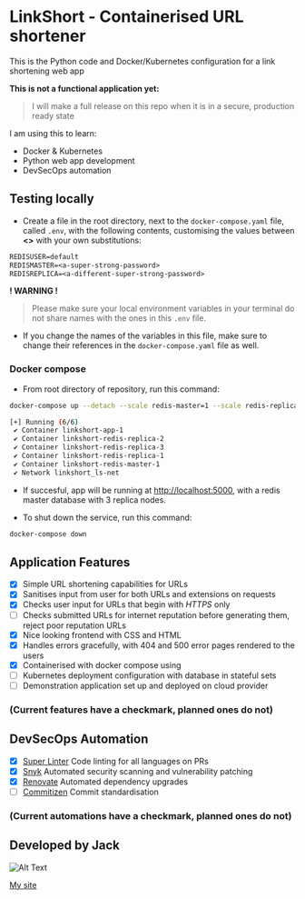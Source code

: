 # LinkShort - Containerised URL shortener

This is the Python code and Docker/Kubernetes configuration for a link shortening web app

**This is not a functional application yet:**

> I will make a full release on this repo when it is in a secure, production ready state

I am using this to learn:
- Docker & Kubernetes
- Python web app development
- DevSecOps automation

## Testing locally

- Create a file in the root directory, next to the `docker-compose.yaml` file, called `.env`, with the following contents, customising the values between **<>** with your own substitutions:
```txt
REDISUSER=default
REDISMASTER=<a-super-strong-password>
REDISREPLICA=<a-different-super-strong-password>
```

**! WARNING !**

> Please make sure your local environment variables in your terminal do not share names with the ones in this `.env` file.
- If you change the names of the variables in this file, make sure to change their references in the `docker-compose.yaml` file as well.

### Docker compose
- From root directory of repository, run this command:
```bash
docker-compose up --detach --scale redis-master=1 --scale redis-replica=3
```
```bash
[+] Running (6/6)
 ✔ Container linkshort-app-1
 ✔ Container linkshort-redis-replica-2
 ✔ Container linkshort-redis-replica-3
 ✔ Container linkshort-redis-replica-1
 ✔ Container linkshort-redis-master-1
 ✔ Network linkshort_ls-net
```

- If succesful, app will be running at [http://localhost:5000](http://localhost:5000), with a redis master database with 3 replica nodes.

- To shut down the service, run this command:
```bash
docker-compose down
```

## Application Features

- [x] Simple URL shortening capabilities for URLs
- [x] Sanitises input from user for both URLs and extensions on requests
- [x] Checks user input for URLs that begin with *HTTPS* only
- [ ] Checks submitted URLs for internet reputation before generating them, reject poor reputation URLs
- [x] Nice looking frontend with CSS and HTML
- [x] Handles errors gracefully, with 404 and 500 error pages rendered to the users
- [x] Containerised with docker compose using
- [ ] Kubernetes deployment configuration with database in stateful sets
- [ ] Demonstration application set up and deployed on cloud provider

### (Current features have a checkmark, planned ones do not)

## DevSecOps Automation

- [x] [Super Linter](https://github.com/super-linter/super-linter) Code linting for all languages on PRs
- [x] [Snyk](https://snyk.io) Automated security scanning and vulnerability patching
- [x] [Renovate](https://www.mend.io/free-developer-tools/renovate/) Automated dependency upgrades
- [ ] [Commitizen](https://commitizen-tools.github.io/commitizen/) Commit standardisation

### (Current automations have a checkmark, planned ones do not)

## Developed by Jack
![Alt Text](https://raw.githubusercontent.com/jacksec/jacksec.github.io/master/assets/img/logo.png)

[My site](https://jacksec.engineer)
